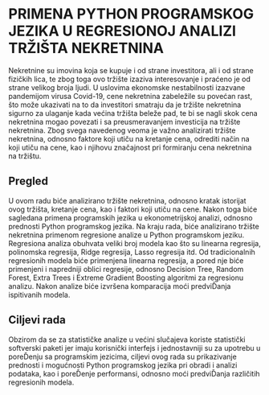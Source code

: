# PRIMENA PYTHON PROGRAMSKOG JEZIKA U REGRESIONOJ ANALIZI TRŽIŠTA NEKRETNINA
Nekretnine su imovina koja se kupuje i od strane investitora, ali i od strane fizičkih lica, 
te zbog toga ovo tržište izaziva interesovanje i praćeno je od strane velikog broja ljudi. 
U uslovima ekonomske nestabilnosti izazvane pandemijom virusa Covid-19, cene 
nekretnina  zabeležile su povećan rast, što može ukazivati na  to  da  investitori  smatraju 
da je tržište nekretnina sigurno za ulaganje kada većina tržišta beleže pad, te bi se nagli 
skok  cena  nekretnina  mogao  povezati  i  sa  preusmeravanjem  investicija  na  tržište 
nekretnina. Zbog svega navedenog veoma  je  važno  analizirati  tržište  nekretnina, 
odnosno faktore koji utiču na kretanje  cena,  odrediti  način na koji utiču na cene,  kao  i 
njihovu značajnost pri formiranju cena nekretnina na tržištu.
## Pregled
U  ovom  radu  biće analizirano  tržište nekretnina, odnosno kratak istorijat ovog tržišta,  kretanje  cena,  kao  i  faktori  koji  utiču  na  cene.  Nakon  toga  biće  sagledana 
primena programskih jezika u ekonometrijskoj analizi, odnosno prednosti Python programskog jezika. Na kraju rada, biće  analizirano tržište  nekretnina  primenom regresione  analize  u  Python  programskom  jeziku.  Regresiona  analiza  obuhvata  veliki 
broj modela kao što su linearna regresija, polinomska regresija, Ridge  regresija,  Lasso regresija itd. Od tradicionalnih regresionih modela biće primenjena linearna regresija, a 
pored nje biće primenjeni i napredniji oblici regresije, odnosno Decision Tree, Random Forest, Extra Trees i Extreme Gradient Boosting algoritmi za regresionu analizu. Nakon 
analize biće izvršena komparacija moći predviĎanja ispitivanih modela. 
## Ciljevi rada
Obzirom  da  se  za  statističke  analize  u  većini  slučajeva  koriste  statistički 
softverski paketi jer imaju korisnički interfejs i jednostavniji su za upotrebu u poreĎenju 
sa  programskim  jezicima,  ciljevi  ovog  rada  su  prikazivanje  prednosti  i  mogućnosti 
Python  programskog jezika pri obradi i analizi podataka, kao i poreĎenje performansi, 
odnosno moći predviĎanja različitih regresionih modela.